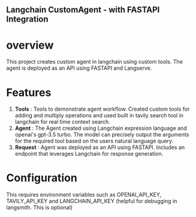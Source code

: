 ## Langchain CustomAgent - with FASTAPI Integration

# overview

This project creates custom agent in langchain using custom tools. The agent is deployed as an API using FASTAPI and Langserve.

# Features

1) **Tools** : Tools to demonstrate agent workflow. Created custom tools for adding and multiply operations and used built in tavily search tool in langchain for real time context search. 
2) **Agent** : The Agent created using Langchain expression language and openai's gpt-3.5 turbo. The model can precisely output the arguments for the required tool based on the users natural language query.
3) **Request** : Agent was deployed as an API using FASTAPI. Includes an endpoint that leverages Langchain for response generation.

# Configuration

This requires environment variables such as OPENAI_API_KEY, TAVILY_API_KEY and LANGCHAIN_API_KEY (helpful for debugging in langsmith. This is optional) 

